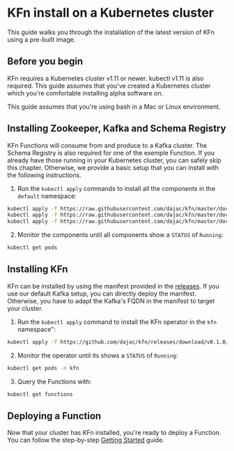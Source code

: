 # KFn install on a Kubernetes cluster

This guide walks you through the installation of the latest version of KFn using a pre-built image.

## Before you begin

KFn requires a Kubernetes cluster v1.11 or newer. kubectl v1.11 is also required. This guide assumes that you've created a Kubernetes cluster which you're comfortable installing alpha software on.

This guide assumes that you're using bash in a Mac or Linux environment.

## Installing Zookeeper, Kafka and Schema Registry

KFn Functions will consume from and produce to a Kafka cluster. The Schema Registry is also required for one of the exemple Function. If you already have those running in your Kubernetes cluster, you can safely skip this chapter. Otherwise, we provide a basic setup that you can install with the following instructions.

1. Run the `kubectl apply` commands to install all the components in the `default` namespace:

```bash
kubectl apply -f https://raw.githubusercontent.com/dajac/kfn/master/docs/install-with-any-k8s/zookeeper.yaml
kubectl apply -f https://raw.githubusercontent.com/dajac/kfn/master/docs/install-with-any-k8s/kafka.yaml
kubectl apply -f https://raw.githubusercontent.com/dajac/kfn/master/docs/install-with-any-k8s/schema-registry.yaml
```

2. Monitor the components until all components show a `STATUS` of `Running`:

```bash
kubectl get pods
```

## Installing KFn

KFn can be installed by using the manifest provided in the [releases](https://github.com/dajac/kfn/releases). If you use our default Kafka setup, you can directly deploy the manifest. Otherwise, you have to adapt the Kafka's FQDN in the manifest to target your cluster.

1. Run the `kubectl apply` command to install the KFn operator in the `kfn` namespace":

```bash
kubectl apply -f https://github.com/dajac/kfn/releases/download/v0.1.0/kfn-0.1.0.yaml
```

2. Monitor the operator until its shows a `STATUS` of `Running`:

```bash
kubectl get pods -n kfn
```

3. Query the Functions with:

```bash
kubectl get functions
```

## Deploying a Function

Now that your cluster has KFn installed, you're ready to deploy a Function. You can follow the step-by-step [Getting Started](https://github.com/dajac/kfn/blob/master/docs/getting-started.md) guide.
